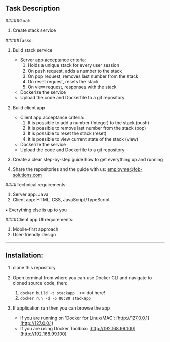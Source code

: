 ## Task Description
#####Goal:
1. Create stack service

#####Tasks:
1. Build stack service
    * Server app acceptance criteria:
        1. Holds a unique stack for every user session
        2. On push request, adds a number to the stack
        3. On pop request, removes last number from the stack
        4. On reset request, resets the stack
        5. On view request, responses with the stack
    * Dockerize the service
    * Upload the code and Dockerfile to a git repository

2. Build client app
    * Client app acceptance criteria:
        1. It is possible to add a number (Integer) to the stack (push)
        2. It is possible to remove last number from the stack (pop)
        3. It is possible to reset the stack (reset)
        4. It is possible to view current state of the stack (view)
    * Dockerize the service
    * Upload the code and Dockerfile to a git repository
3. Create a clear step-by-step guide how to get everything up and running
4. Share the repositories and the guide with us: employme@fob-solutions.com

####Technical requirements:
1. Server app: Java
2. Client app: HTML, CSS, JavaScript/TypeScript

• Everything else is up to you

####Client app UI requirements:
1. Mobile-first approach
2. User-friendly design

***************************
## Installation:
1. clone this repository
2. Open terminal from where you can use Docker CLI and navigate to cloned source code, then:
    1. `docker build -t stackapp .`<= dot here!
    2. `docker run -d -p 80:80 stackapp`

3. If application ran then you can browse the app
    * If you are running on 'Docker for Linux/MAC': [http://127.0.0.1](http://127.0.0.1)
    * If you are using Docker Toolbox: [http://192.168.99.100](http://192.168.99.100)